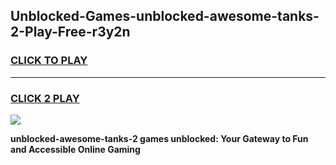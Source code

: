 
## Unblocked-Games-unblocked-awesome-tanks-2-Play-Free-r3y2n
<h3>
<a href="https://premium76.site?title=unblocked-awesome-tanks-2&ref=20M">CLICK TO PLAY</a></h3>
<hr>

<h3>
<a href="https://premium76.site?title=unblocked-awesome-tanks-2&ref=20M">CLICK 2 PLAY</a>
  
</h3>

<a href="https://premium76.site?title=unblocked-awesome-tanks-2&ref=19M"><img src="https://clearcache.store/games.png"></a>


**unblocked-awesome-tanks-2 games unblocked: Your Gateway to Fun and Accessible Online Gaming**
